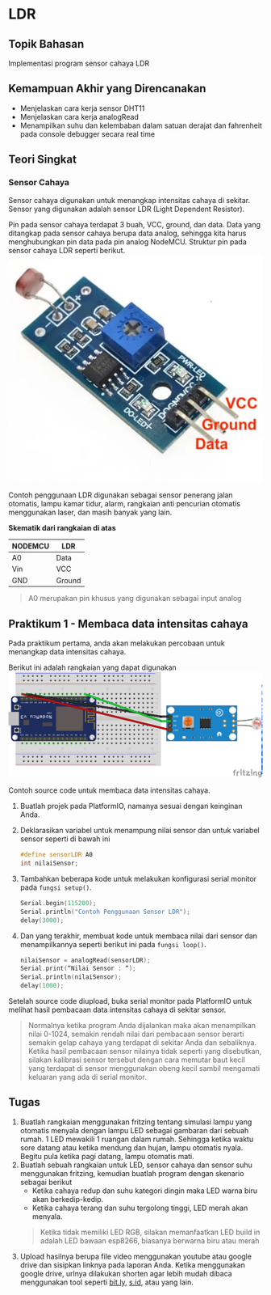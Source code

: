 # LDR

## Topik Bahasan
Implementasi program sensor cahaya LDR

## Kemampuan Akhir yang Direncanakan
- Menjelaskan cara kerja sensor DHT11
- Menjelaskan cara kerja analogRead
- Menampilkan suhu dan kelembaban dalam satuan derajat dan fahrenheit pada console debugger secara real time

## Teori Singkat

### Sensor Cahaya

Sensor cahaya digunakan untuk menangkap intensitas cahaya di sekitar. Sensor yang digunakan adalah sensor LDR (Light Dependent Resistor). 

Pin pada sensor cahaya terdapat 3 buah, VCC, ground, dan data. Data yang ditangkap pada sensor cahaya berupa data analog, sehingga kita harus menghubungkan pin data pada pin analog NodeMCU. Struktur pin pada sensor cahaya LDR seperti berikut.
![sensor cahaya](sensor-ldr.jpg)

Contoh penggunaan LDR digunakan sebagai sensor penerang jalan otomatis, lampu kamar tidur, alarm, rangkaian anti pencurian otomatis menggunakan laser, dan masih banyak yang lain.

**Skematik dari rangkaian di atas**

| NODEMCU | LDR|
|-|-|
| A0 | Data|
| Vin| VCC|
| GND | Ground |

> A0 merupakan pin khusus yang digunakan sebagai input analog

## Praktikum 1 - Membaca data intensitas cahaya

Pada praktikum pertama, anda akan melakukan percobaan untuk menangkap data intensitas cahaya.

Berikut ini adalah rangkaian yang dapat digunakan
![](images/esp8266-ldr.png)

Contoh source code untuk membaca data intensitas cahaya.

1. Buatlah projek pada PlatformIO, namanya sesuai dengan keinginan Anda.
2. Deklarasikan variabel untuk menampung nilai sensor dan untuk variabel sensor seperti di bawah ini

    ```c++
    #define sensorLDR A0
    int nilaiSensor;
    ```
3. Tambahkan beberapa kode untuk melakukan konfigurasi serial monitor pada `fungsi setup()`.
    ```c++
    Serial.begin(115200);
    Serial.println("Contoh Penggunaan Sensor LDR");
    delay(3000);
    ```
4. Dan yang terakhir, membuat kode untuk membaca nilai dari sensor dan menampilkannya seperti berikut ini pada `fungsi loop()`.
    ```c++
    nilaiSensor = analogRead(sensorLDR);
    Serial.print(“Nilai Sensor : “);
    Serial.println(nilaiSensor);
    delay(1000);
    ```

Setelah source code diupload, buka serial monitor pada PlatformIO untuk melihat hasil pembacaan data intensitas cahaya di sekitar sensor.

> Normalnya ketika program Anda dijalankan maka akan menampilkan nilai 0-1024, semakin rendah nilai dari pembacaan sensor berarti semakin gelap cahaya yang terdapat di sekitar Anda dan sebaliknya. Ketika hasil pembacaan sensor nilainya tidak seperti yang disebutkan, silakan kalibrasi sensor tersebut dengan cara memutar baut kecil yang terdapat di sensor menggunakan obeng kecil sambil mengamati keluaran yang ada di serial monitor.

## Tugas
1. Buatlah rangkaian menggunakan fritzing tentang simulasi lampu yang otomatis menyala dengan lampu LED sebagai gambaran dari sebuah rumah. 1 LED mewakili 1 ruangan dalam rumah. Sehingga ketika waktu sore datang atau ketika mendung dan hujan, lampu otomatis nyala. Begitu pula ketika pagi datang, lampu otomatis mati.
2. Buatlah sebuah rangkaian untuk LED, sensor cahaya dan sensor suhu menggunakan fritzing, kemudian buatlah program dengan skenario sebagai berikut
    + Ketika cahaya redup dan suhu kategori dingin maka LED warna biru akan berkedip-kedip.
    + Ketika cahaya terang dan suhu tergolong tinggi, LED merah akan menyala.
    > Ketika tidak memiliki LED RGB, silakan memanfaatkan LED build in adalah LED bawaan esp8266, biasanya berwarna biru atau merah
3. Upload hasilnya berupa file video menggunakan youtube atau google drive dan sisipkan linknya pada laporan Anda. Ketika menggunakan google drive, urlnya dilakukan shorten agar lebih mudah dibaca menggunakan tool seperti [bit.ly](https://bit.ly), [s.id](https://home.s.id/), atau yang lain.
